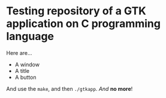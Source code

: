 # Testing repository of a GTK application on C programming language
Here are...
 - A window
 - A title
 - A button

And use the `make`, and then `./gtkapp`. *And* **no more**!
